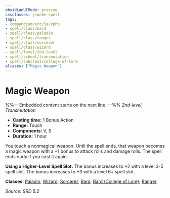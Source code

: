 ```yaml
---
obsidianUIMode: preview
cssclasses: json5e-spell
tags:
- compendium/src/5e/xphb
- spell/class/bard
- spell/class/paladin
- spell/class/ranger
- spell/class/sorcerer
- spell/class/wizard
- spell/level/2nd-level
- spell/school/transmutation
- spell/subclass/college-of-lore
aliases: ["Magic Weapon"]
---
```

# Magic Weapon
%%-- Embedded content starts on the next line. --%%
*2nd-level, Transmutation*  

- **Casting time:** 1 Bonus Action
- **Range:** Touch
- **Components:** V, S
- **Duration:** 1 hour

You touch a nonmagical weapon. Until the spell ends, that weapon becomes a magic weapon with a +1 bonus to attack rolls and damage rolls. The spell ends early if you cast it again.

**Using a Higher-Level Spell Slot.** The bonus increases to +2 with a level 3-5 spell slot. The bonus increases to +3 with a level 6+ spell slot.

**Classes**: [Paladin](list-spells-classes-paladin.md); [Wizard](list-spells-classes-wizard.md); [Sorcerer](list-spells-classes-sorcerer.md); [Bard](list-spells-classes-bard.md); [Bard (College of Lore)](list-spells-classes-bard-xphb-college-of-lore-xphb.md "subclass=XPHB;class=XPHB"); [Ranger](list-spells-classes-ranger.md)

*Source: SRD 5.2*